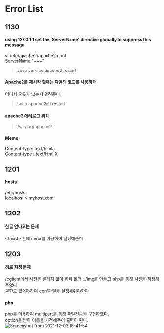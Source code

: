 Error List
==========

1130
-----
#### using 127.0.1.1 set the 'ServerName' directive globally to suppress this message   
vi /etc/apache2/apache2.conf   
ServerName "~~~"   
>sudo service apache2 restart   


#### Apache2를 재시작 할때는 다음의 코드를 사용하자   
어디서 오류가 났는지 알려준다.
>sudo apache2ctl restart   

#### apache2 에러로그 위치
>/var/log/apache2   

#### Memo
Content-type: text/htmla   
Content-type : text/html X   

1201
-----
#### hosts
/etc/hosts   
localhost > myhost.com   
 
1202
----
#### 한글 안나오는 문제   
\<head\> 안에 meta를 이용하여 설정해준다   

1203
----
#### 경로 지정 문제   
/cgitest에서 사진은 열리지 않아 하위 폴더 ../img를 만들고 php를 통해 사진을 저장해주었다.   
권한도 있어야하며 conf파일을 설정해줘야한다   

#### php   
php를 이용하여 multipart를 통해 파일전송을 구현하였다.   
option을 받아 이름을 지정해주어 출력이 된다.   
![Screenshot from 2021-12-03 18-41-54](https://user-images.githubusercontent.com/93642972/144580998-d8be0147-b3e4-4cd7-bc5f-d799c069bce3.png)


